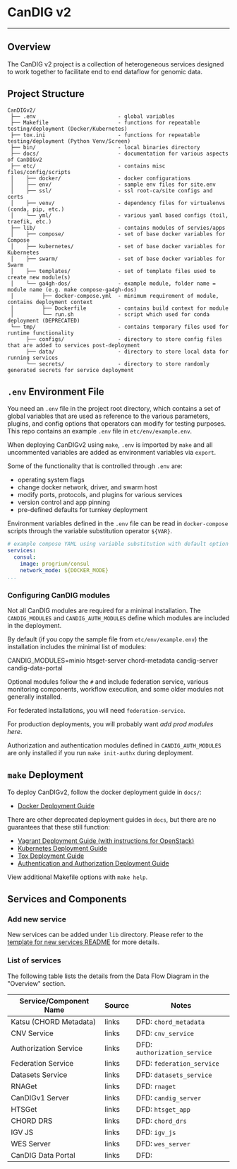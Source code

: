 # CanDIG v2

- - -

## Overview

The CanDIG v2 project is a collection of heterogeneous services designed to work together to facilitate end to end
dataflow for genomic data.

## Project Structure

```plaintext
CanDIGv2/
 ├── .env                          - global variables
 ├── Makefile                      - functions for repeatable testing/deployment (Docker/Kubernetes)
 ├── tox.ini                       - functions for repeatable testing/deployment (Python Venv/Screen)
 ├── bin/                          - local binaries directory
 ├── docs/                         - documentation for various aspects of CanDIGv2
 ├── etc/                          - contains misc files/config/scripts
 │    ├── docker/                  - docker configurations
 │    ├── env/                     - sample env files for site.env
 │    ├── ssl/                     - ssl root-ca/site configs and certs
 │    ├── venv/                    - dependency files for virtualenvs (conda, pip, etc.)
 │    └── yml/                     - various yaml based configs (toil, traefik, etc.)
 ├── lib/                          - contains modules of servies/apps
 │    ├── compose/                 - set of base docker variables for Compose
 │    ├── kubernetes/              - set of base docker variables for Kubernetes
 │    ├── swarm/                   - set of base docker variables for Swarm
 │    ├── templates/               - set of template files used to create new module(s)
 │    └── ga4gh-dos/               - example module, folder name = module name (e.g. make compose-ga4gh-dos)
 │         ├── docker-compose.yml  - minimum requirement of module, contains deployment context
 │         ├── Dockerfile          - contains build context for module
 │         └── run.sh              - script which used for conda deployment (DEPRECATED)
 └── tmp/                          - contains temporary files used for runtime functionality
      ├── configs/                 - directory to store config files that are added to services post-deployment
      ├── data/                    - directory to store local data for running services
      └── secrets/                 - directory to store randomly generated secrets for service deployment
```

## `.env` Environment File

You need an `.env` file in the project root directory, which contains a set of global variables that are used as reference to
the various parameters, plugins, and config options that operators can modify for testing purposes. This repo contains an example `.env` file in `etc/env/example.env`.

When deploying CanDIGv2
using `make`, `.env` is imported by `make` and all uncommented variables are added as environment variables via
`export`.

Some of the functionality that is controlled through `.env` are:

* operating system flags
* change docker network, driver, and swarm host
* modify ports, protocols, and plugins for various services
* version control and app pinning
* pre-defined defaults for turnkey deployment

Environment variables defined in the `.env` file can be read in `docker-compose` scripts through the variable substitution operator
`${VAR}`. 

```yaml
# example compose YAML using variable substitution with default option
services:
  consul:
    image: progrium/consul
    network_mode: ${DOCKER_MODE}
...
```
### Configuring CanDIG modules

Not all CanDIG modules are required for a minimal installation. The `CANDIG_MODULES` and `CANDIG_AUTH_MODULES` define which modules are included in the deployment. 

By default (if you copy the sample file from `etc/env/example.env`) the installation includes the minimal list of modules:

  CANDIG_MODULES=minio htsget-server chord-metadata candig-server candig-data-portal

Optional modules follow the `#` and include federation service, various monitoring components, workflow execution, and some older modules not generally installed. 

For federated installations, you will need `federation-service`. 

For production deployments, you will probably want _add prod modules here_.

Authorization and authentication modules defined in  `CANDIG_AUTH_MODULES` are only installed if you run `make init-authx` during deployment. 

## `make` Deployment

To deploy CanDIGv2, follow the docker deployment guide in `docs/`:

* [Docker Deployment Guide](./docs/install-docker.md)

There are other deprecated deployment guides in `docs`, but there are no guarantees that these still function:

* [Vagrant Deployment Guide (with instructions for OpenStack)](./docs/install-vagrant.md)
* [Kubernetes Deployment Guide](./docs/install-kubernetes.md)
* [Tox Deployment Guide](./docs/install-tox.md)
* [Authentication and Authorization Deployment Guide](./docs/authx-setup.md)

View additional Makefile options with `make help`.

## Services and Components

### Add new service

New services can be added under `lib` directory.  Please refer to the
[template for new services README](./lib/templates/README.md) for more details.

### List of services

The following table lists the details from the Data Flow Diagram in the "Overview" section.

| Service/Component Name | Source | Notes                        |
|------------------------|--------|------------------------------|
| Katsu (CHORD Metadata) | links  | DFD: `chord_metadata`        |
| CNV Service            | links  | DFD: `cnv_service`           |
| Authorization Service  | links  | DFD: `authorization_service` |
| Federation Service     | links  | DFD: `federation_service`    |
| Datasets Service       | links  | DFD: `datasets_service`      |
| RNAGet                 | links  | DFD: `rnaget`                |
| CanDIGv1 Server        | links  | DFD: `candig_server`         |
| HTSGet                 | links  | DFD: `htsget_app`            |
| CHORD DRS              | links  | DFD: `chord_drs`             |
| IGV JS                 | links  | DFD: `igv_js`                |
| WES Server             | links  | DFD: `wes_server`            |
| CanDIG Data Portal     | links  | DFD:                         |